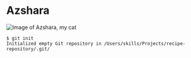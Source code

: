# Azshara
![Image of Azshara, my cat](https://i.ibb.co/WfMtsDM/20230629-124303.jpg)



```
$ git init
Initialized empty Git repository in /Users/skills/Projects/recipe-repository/.git/
```
